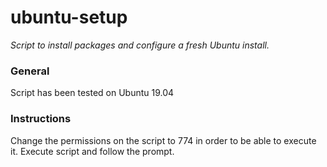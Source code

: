 # ubuntu-setup
*Script to install packages and configure a fresh Ubuntu install.*

### General
Script has been tested on Ubuntu 19.04


### Instructions
Change the permissions on the script to 774 in order to be able to execute it.
Execute script and follow the prompt.
